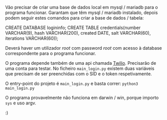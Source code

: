 Vão precisar de criar uma base de dados local em mysql / mariadb para o programa funcionar.
Garantam que têm mysql / mariadb instalado, depois podem seguir estes comandos para criar a base de dados / tabela:

CREATE DATABASE logininfo;
CREATE TABLE credentials(number VARCHAR(9), hash VARCHAR(200), created DATE, salt VARCHAR(60), iterations VARCHAR(60));

Deverá haver um utilizador *root* com password *root* com acesso à database correspondente para o programa funcionar.

O programa depende também de uma api chamada [Twilio](https://www.twilio.com/docs/usage/api). Precisarão de uma conta para testar.
No ficheiro `main_login.py` existem duas variáveis que precisam de ser preenchidas com o SID e o token respetivamente.

O entry-point do projeto é `main_login.py` e basta correr:
`python3 main_login.py`


O programa provavelmente não funciona em darwin / win, porque importo `sys` e uso argv.

:)
